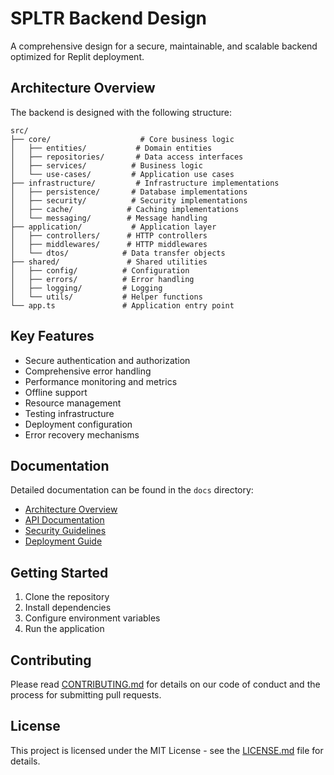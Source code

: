 # SPLTR Backend Design

A comprehensive design for a secure, maintainable, and scalable backend optimized for Replit deployment.

## Architecture Overview

The backend is designed with the following structure:

```
src/
├── core/                    # Core business logic
│   ├── entities/           # Domain entities
│   ├── repositories/       # Data access interfaces
│   ├── services/          # Business logic
│   └── use-cases/         # Application use cases
├── infrastructure/         # Infrastructure implementations
│   ├── persistence/       # Database implementations
│   ├── security/          # Security implementations
│   ├── cache/            # Caching implementations
│   └── messaging/        # Message handling
├── application/           # Application layer
│   ├── controllers/      # HTTP controllers
│   ├── middlewares/      # HTTP middlewares
│   └── dtos/            # Data transfer objects
├── shared/               # Shared utilities
│   ├── config/          # Configuration
│   ├── errors/          # Error handling
│   ├── logging/         # Logging
│   └── utils/           # Helper functions
└── app.ts               # Application entry point
```

## Key Features

- Secure authentication and authorization
- Comprehensive error handling
- Performance monitoring and metrics
- Offline support
- Resource management
- Testing infrastructure
- Deployment configuration
- Error recovery mechanisms

## Documentation

Detailed documentation can be found in the `docs` directory:

- [Architecture Overview](docs/architecture.md)
- [API Documentation](docs/api.md)
- [Security Guidelines](docs/security.md)
- [Deployment Guide](docs/deployment.md)

## Getting Started

1. Clone the repository
2. Install dependencies
3. Configure environment variables
4. Run the application

## Contributing

Please read [CONTRIBUTING.md](CONTRIBUTING.md) for details on our code of conduct and the process for submitting pull requests.

## License

This project is licensed under the MIT License - see the [LICENSE.md](LICENSE.md) file for details. 